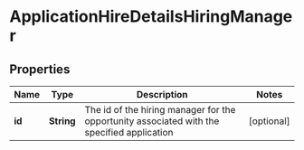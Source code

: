

# ApplicationHireDetailsHiringManager



## Properties

| Name | Type | Description | Notes |
|------------ | ------------- | ------------- | -------------|
|**id** | **String** | The id of the hiring manager for the opportunity associated with the specified application |  [optional] |



